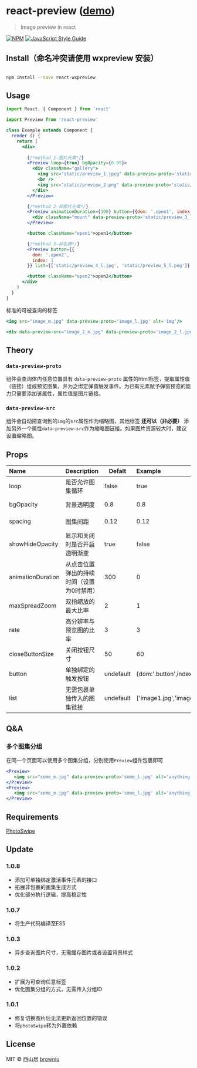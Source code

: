 # react-preview ([demo](https://browniu.com/react-preview))

> Image preview in react

[![NPM](https://img.shields.io/npm/v/react-wxpreview.svg)](https://www.npmjs.com/package/react-wxpreview) [![JavaScript Style Guide](https://img.shields.io/badge/code_style-standard-brightgreen.svg)](https://standardjs.com)

## Install（**命名冲突请使用 wxpreview 安装**）

```bash

npm install --save react-wxpreview

```

## Usage

```jsx
import React, { Component } from 'react'

import Preview from 'react-preview'

class Example extends Component {
  render () {
    return (
      <div>
        
        {/*method 1-图片元素*/}
        <Preview loop={true} bgOpacity={0.95}>
          <div className="gallery">
            <img src="static/preview_1.jpeg" data-preview-proto='static/preview_1_l.jpeg' alt='anything' />
            <br />
            <img src="static/preview_2.png" data-preview-proto='static/preview_2_l.png' alt='anything' />
          </div>
        </Preview>

        {/*method 2-非图片元素*/}
        <Preview animationDuration={300} button={{dom: '.open1', index: 0}}>
          <div className="mount" data-preview-proto='static/preview_3_l.jpg' data-preview-src="static/preview_3.jpg" style={{backgroundImage: 'url(static/preview_3.jpg)'}} />
        </Preview>

        <button className="open1">open1</button>

        {/*method 3-非包裹*/}
        <Preview button={{
          dom: '.open2',
          index: 1
        }} list={['static/preview_4_l.jpg', 'static/preview_5_l.png']} />

        <button className="open2">open2</button>
      </div>
    )
  }
}
```

标准的可被查询的标签

```jsx
<img src="image_m.jpg" data-preview-proto='image_l.jpg' alt='img'/>
```

```jsx
<div data-preview-src="image_2_m.jpg" data-preview-proto='image_2_l.jpg' />
```

## Theory

### `data-preview-proto`

组件会查询体内任意位置具有 `data-preview-proto` 属性的html标签，提取属性值（链接）组成预览图集，并为之绑定弹窗触发事件。为已有元素赋予弹窗预览的能力只需要添加该属性，属性值是图片链接。

### `data-preview-src`

组件会自动把查询到的`img`的`src`属性作为缩略图，其他标签 **还可以（非必要）** 添加另外一个属性`data-preview-src`作为缩略图链接。如果图片资源较大时，建议设置缩略图。

## Props

| Name      | Description                | Defalt | Example   | Type        |
| :-------- | -------------------------- | ------ | :-------- | :---------- |
| loop      | 是否允许图集循环           | false  | true      | boolean     |
| bgOpacity | 背景透明度                 | 0.8    | 0.8       | number(0-1) |
| spacing   | 图集间距                   | 0.12   | 0.12      | Number(0-1) |
| showHideOpacity   | 显示和关闭时是否开启透明渐变    | true   | false      | boolean |
| animationDuration   |  从点击位置弹出的持续时间（设置为0时禁用）    | 300   | 0      | number(ms) |
| maxSpreadZoom   |  双指缩放的最大比率   | 2   | 1      | number |
| rate   | 高分辨率与预览图的比率 | 3  | 3      | number     |
| closeButtonSize | 关闭按钮尺寸 | 50 | 60 | number(px) |
| button | 单独绑定的触发按钮 | undefault | {dom:'.button',index:0} | object |
| list | 无需包裹单独传入的图集链接 | undefault | ['image1.jpg','image2.jpg'] | array |



## Q&A

### 多个图集分组

在同一个页面可以使用多个图集分组，分别使用`Preview`组件包裹即可

```jsx
<Preview>
   <img src="some_m.jpg" data-preview-proto='some_l.jpg' alt='anything' />
</Preview>
<Preview>
   <img src="some_m.jpg" data-preview-proto='some_l.jpg' alt='anything' />
</Preview>
```

## Requirements

[PhotoSwipe](https://github.com/dimsemenov/PhotoSwipe)

## Update

### 1.0.8

* 添加可单独绑定激活事件元素的接口
* 拓展非包裹的画集生成方式
* 优化部分执行逻辑，提高稳定性

### 1.0.7

* 将生产代码编译至ES5

### 1.0.3

* 异步查询图片尺寸，无需缓存图片或者设置背景样式

### 1.0.2

* 扩展为可查询任意标签
* 优化图集分组的方式，无需传入分组ID

### 1.0.1

* 修复切换图片后无法更新返回位置的错误
* 将`photoSwipe`转为外置依赖

## License

MIT © 西山居 [browniu](https://github.com/browniu)
